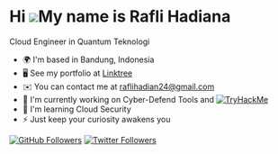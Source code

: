 Hi ![](https://user-images.githubusercontent.com/18350557/176309783-0785949b-9127-417c-8b55-ab5a4333674e.gif)My name is Rafli Hadiana
=====================================================================================================================================

Cloud Engineer in Quantum Teknologi

*   🌍  I'm based in Bandung, Indonesia
*   🖥️  See my portfolio at [Linktree](http://linktr.ee/raflihadiana)
*   ✉️  You can contact me at [raflihadian24@gmail.com](mailto:raflihadian24@gmail.com)
*   🚀  I'm currently working on Cyber-Defend Tools and [![TryHackMe](https://tryhackme-badges.s3.amazonaws.com/3811015.png)](https://tryhackme.com/r/p/quantumquasar)
*   🧠  I'm learning Cloud Security
*   ⚡  Just keep your curiosity awakens you
  
[![GitHub Followers](https://img.shields.io/github/followers/raflihadiana?logo=github&style=for-the-badge&color=14b8a6&labelColor=1c1917)](https://www.github.com/raflihadiana)
[![Twitter Followers](https://img.shields.io/twitter/follow/priajahe?logo=twitter&style=for-the-badge&color=14b8a6&labelColor=1c1917)](https://www.x.com/priajahe)




